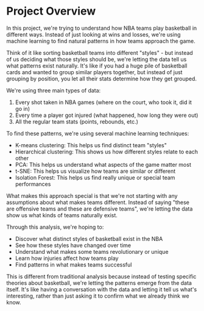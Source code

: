# Project Overview

In this project, we're trying to understand how NBA teams play basketball in different ways. Instead of just looking at wins and losses, we're using machine learning to find natural patterns in how teams approach the game.

Think of it like sorting basketball teams into different "styles" - but instead of us deciding what those styles should be, we're letting the data tell us what patterns exist naturally. It's like if you had a huge pile of basketball cards and wanted to group similar players together, but instead of just grouping by position, you let all their stats determine how they get grouped.

We're using three main types of data:
1. Every shot taken in NBA games (where on the court, who took it, did it go in)
2. Every time a player got injured (what happened, how long they were out)
3. All the regular team stats (points, rebounds, etc.)

To find these patterns, we're using several machine learning techniques:
- K-means clustering: This helps us find distinct team "styles"
- Hierarchical clustering: This shows us how different styles relate to each other
- PCA: This helps us understand what aspects of the game matter most
- t-SNE: This helps us visualize how teams are similar or different
- Isolation Forest: This helps us find really unique or special team performances

What makes this approach special is that we're not starting with any assumptions about what makes teams different. Instead of saying "these are offensive teams and these are defensive teams", we're letting the data show us what kinds of teams naturally exist.

Through this analysis, we're hoping to:
- Discover what distinct styles of basketball exist in the NBA
- See how these styles have changed over time
- Understand what makes some teams revolutionary or unique
- Learn how injuries affect how teams play
- Find patterns in what makes teams successful

This is different from traditional analysis because instead of testing specific theories about basketball, we're letting the patterns emerge from the data itself. It's like having a conversation with the data and letting it tell us what's interesting, rather than just asking it to confirm what we already think we know.
